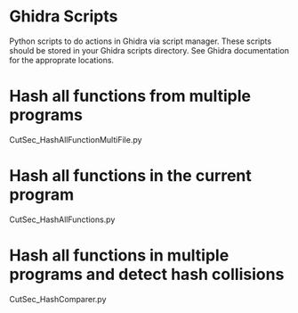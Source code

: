 # Ghidra Scripts
Python scripts to do actions in Ghidra via script manager. These scripts should be stored in your Ghidra scripts directory. See Ghidra documentation for the approprate locations.

# Hash all functions from multiple programs
CutSec_HashAllFunctionMultiFile.py 

# Hash all functions in the current program
CutSec_HashAllFunctions.py         

# Hash all functions in multiple programs and detect hash collisions
CutSec_HashComparer.py
